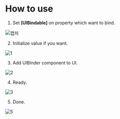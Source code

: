 # How to use
1. Set **[UIBindable]** on property which want to bind.

![캡처](https://user-images.githubusercontent.com/65099451/115065909-bee3ae80-9f29-11eb-9c39-a53d03dea273.PNG)

2. Initialize value if you want.

![1](https://user-images.githubusercontent.com/65099451/115065901-bd19eb00-9f29-11eb-8707-f80ca591f37c.PNG)

3. Add UIBinder component to UI.

![2](https://user-images.githubusercontent.com/65099451/115065906-be4b1800-9f29-11eb-80e0-ae40ec3b96f6.PNG)

4. Ready.

![3](https://user-images.githubusercontent.com/65099451/115065903-bdb28180-9f29-11eb-8042-115635c1e6fa.PNG)

5. Done.

![5](https://user-images.githubusercontent.com/65099451/115066646-cce5ff00-9f2a-11eb-8504-a60de0bf6ca5.PNG)
